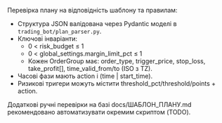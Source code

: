 Перевірка плану на відповідність шаблону та правилам:

- Структура JSON валідована через Pydantic моделі в `trading_bot/plan_parser.py`.
- Ключові інваріанти:
  - 0 < risk_budget ≤ 1
  - 0 < global_settings.margin_limit_pct ≤ 1
  - Кожен OrderGroup має: order_type, trigger_price, stop_loss, take_profit[], time_valid_from/to (ISO з TZ).
- Часові фази мають action і (time | start_time).
- Ризикові тригери можуть містити threshold_pct/threshold/points + action.

Додаткові ручні перевірки на базі docs/ШАБЛОН_ПЛАНУ.md рекомендовано автоматизувати окремим скриптом (TODO).
